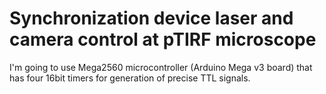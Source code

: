 # Synchronization device laser and camera control at pTIRF microscope

I'm going to use Mega2560 microcontroller (Arduino Mega v3 board) that has four 16bit timers for generation of precise TTL signals.


